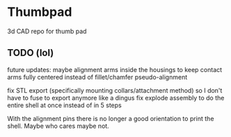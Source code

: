 # Thumbpad
3d CAD repo for thumb pad


## TODO (lol)
future updates:
maybe alignment arms inside the housings to keep contact arms fully centered instead of fillet/chamfer pseudo-alignment

fix STL export (specifically mounting collars/attachment method) so I don't have to fuse to export anymore like a dingus
fix explode assembly to do the entire shell at once instead of in 5 steps

With the alignment pins there is no longer a good orientation to print the shell. Maybe who cares maybe not.